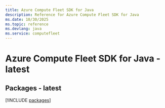 ```yaml
---
title: Azure Compute Fleet SDK for Java
description: Reference for Azure Compute Fleet SDK for Java
ms.date: 10/30/2025
ms.topic: reference
ms.devlang: java
ms.service: computefleet
---
```

# Azure Compute Fleet SDK for Java - latest
## Packages - latest
[!INCLUDE [packages](compute-fleet-index.md)]